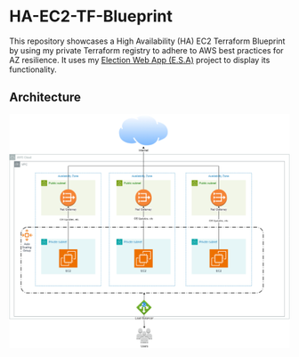 # HA-EC2-TF-Blueprint

This repository showcases a High Availability (HA) EC2 Terraform Blueprint by using my private Terraform registry to adhere to AWS best practices for AZ resilience. It uses my [Election Web App (E.S.A)](https://github.com/Klyde-Moradeyo/election-web-app) project to display its functionality.

## Architecture
![High Availability (HA) EC2 Terraform Blueprint](docs/ha-ec2-tf-blueprint.png "High Availability (HA) EC2 Terraform Architecture")